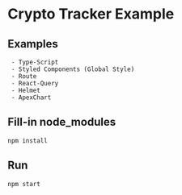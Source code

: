 # Crypto Tracker Example

## Examples
```
 - Type-Script
 - Styled Components (Global Style)
 - Route
 - React-Query
 - Helmet
 - ApexChart
```
## Fill-in node_modules
```
npm install
```

## Run
```
npm start
```
